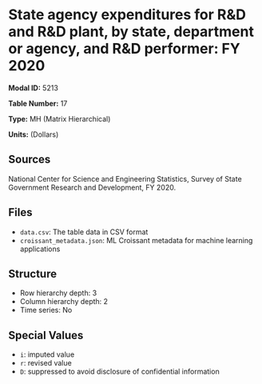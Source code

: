 # State agency expenditures for R&D and R&D plant, by state, department or agency, and R&D performer: FY 2020

**Modal ID:** 5213

**Table Number:** 17

**Type:** MH (Matrix Hierarchical)

**Units:** (Dollars)

## Sources

National Center for Science and Engineering Statistics, Survey of State Government Research and Development, FY 2020.

## Files

- `data.csv`: The table data in CSV format
- `croissant_metadata.json`: ML Croissant metadata for machine learning applications

## Structure

- Row hierarchy depth: 3
- Column hierarchy depth: 2
- Time series: No

## Special Values

- `i`: imputed value
- `r`: revised value
- `D`: suppressed to avoid disclosure of confidential information
